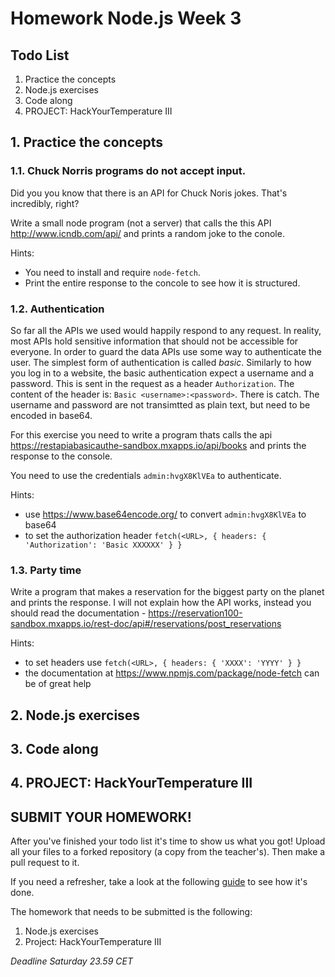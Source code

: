 # Homework Node.js Week 3

## Todo List

1. Practice the concepts
2. Node.js exercises
3. Code along
4. PROJECT: HackYourTemperature III

## 1. Practice the concepts

### 1.1. Chuck Norris programs do not accept input.

Did you you know that there is an API for Chuck Noris jokes. That's incredibly, right?

Write a small node program (not a server) that calls the this API http://www.icndb.com/api/ and prints a random joke to the conole.

Hints:  
* You need to install and require `node-fetch`. 
* Print the entire response to the concole to see how it is structured. 

### 1.2. Authentication

So far all the APIs we used would happily respond to any request. In reality, most APIs hold sensitive information that should not be accessible for everyone. In order to guard the data APIs use some way to authenticate the user. The simplest form of authentication is called *basic*. Similarly to how you log in to a website, the basic authentication expect a username and a password. This is sent in the request as a header `Authorization`. The content of the header is: `Basic <username>:<password>`. There is catch. The username and password are not transimtted as plain text, but need to be encoded in base64.

For this exercise you need to write a program thats calls the api https://restapiabasicauthe-sandbox.mxapps.io/api/books and prints the response to the console.

You need to use the credentials `admin:hvgX8KlVEa` to authenticate.

Hints:  
* use https://www.base64encode.org/ to convert `admin:hvgX8KlVEa` to base64
* to set the authorization header `fetch(<URL>, { headers: { 'Authorization': 'Basic XXXXXX' } }`

### 1.3. Party time

Write a program that makes a reservation for the biggest party on the planet and prints the response. I will not explain how the API works, instead you should read the documentation - https://reservation100-sandbox.mxapps.io/rest-doc/api#/reservations/post_reservations

Hints:
* to set headers use `fetch(<URL>, { headers: { 'XXXX': 'YYYY' } }`
* the documentation at https://www.npmjs.com/package/node-fetch can be of great help

## 2. Node.js exercises

## 3. Code along

## 4. PROJECT: HackYourTemperature III

## **SUBMIT YOUR HOMEWORK!**

After you've finished your todo list it's time to show us what you got! Upload all your files to a forked repository (a copy from the teacher's). Then make a pull request to it.

If you need a refresher, take a look at the following [guide](../hand-in-homework-guide.md) to see how it's done.

The homework that needs to be submitted is the following:

1. Node.js exercises
2. Project: HackYourTemperature III

_Deadline Saturday 23.59 CET_

